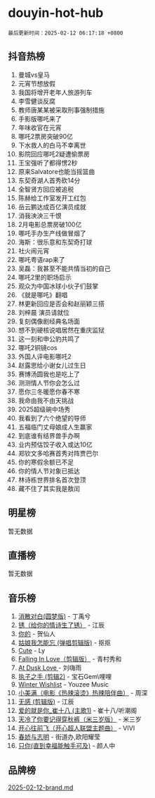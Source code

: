# douyin-hot-hub

`最后更新时间：2025-02-12 06:17:18 +0800`

## 抖音热榜

1. 曼城vs皇马
1. 元宵节想放假
1. 我国将增开老年人旅游列车
1. 李雪健谈反腐
1. 教师唐某某被采取刑事强制措施
1. 手影版哪吒来了
1. 年味收官在元宵
1. 哪吒2票房突破90亿
1. 下水救人的白马不幸离世
1. 影院回应哪吒2疑遭偷票房
1. 王宝强听了都得愣2秒
1. 原来Salvatore也能当摇篮曲
1. 东契奇湖人首秀砍14分
1. 全智贤方回应被追税
1. 陈赫给工作室发开工红包
1. 岳云鹏达成百亿演员成就
1. 消我泱泱三千恨
1. 2月电影总票房破100亿
1. 哪吒手办生产线做冒烟了
1. 海斯：很乐意和东契奇打球
1. 社火闹元宵
1. 哪吒粤语rap来了
1. 吴磊：我甚至不能共情当初的自己
1. 哪吒2里的职场启示
1. 观众为中国冰球小伙子们鼓掌
1. 《就是哪吒》翻唱
1. 林更新回应是否会和赵丽颖三搭
1. 刘梓晨 演员请就位
1. 复刻偶像剧经典名场面
1. 想不到硬核说唱居然在重庆监狱
1. 这一刻和申公豹共鸣了
1. 哪吒2铜镜cos
1. 外国人评电影哪吒2
1. 赵露思给小谢女儿过生日
1. 赛博汤圆我也是吃上了
1. 测测情人节你会怎么过
1. 愿你三冬暖愿你春不寒
1. 我命由我不由天挑战
1. 2025超级碗中场秀
1. 我看到了六个绝望的导师
1. 五福临门丈母娘成人生赢家
1. 到底谁有结界兽手办啊
1. 业内预估饺子收入或达10亿
1. 郑钦文多哈赛首秀对阵贾巴尔
1. 你的寒假余额已不足
1. 你的情人节对象已抵达
1. 林诗栋世界排名首次登顶
1. 藏不住了其实我是敖闰

## 明星榜

暂无数据

## 直播榜

暂无数据

## 音乐榜

1. [消散对白(圆梦版)](https://sf5-hl-cdn-tos.douyinstatic.com/obj/tos-cn-ve-2774/og4jB5I5IizzoZVAAAzWgBMAsMDWoArfwBOiFs) - 丁禹兮
1. [锈（给你的情诗生了锈）](https://sf5-hl-cdn-tos.douyinstatic.com/obj/tos-cn-ve-2774/o8a1PBtVqIYbPEGK6e5A4egedVMdm3fCIz6bbE) - 江辰
1. [你的](https://sf3-cdn-tos.douyinstatic.com/obj/tos-cn-ve-2774/oYuIeKf42jB7sEV6B2upMdpYAgfrQWj0FeRegh) - 贺仙人
1. [姑娘我怎能忘 (弹唱剪辑版)](https://sf5-hl-cdn-tos.douyinstatic.com/obj/tos-cn-ve-2774/okamwrBGEMz6illuEofAsMV4yzF5tVWbBiA5AI) - 抠抠
1. [Cute](https://sf5-hl-cdn-tos.douyinstatic.com/obj/tos-cn-ve-2774/o4IbIzHWKAAB4wsS5qMBRiiAlEBGTpQRNfFvuo) - Ly
1. [Falling In Love（剪辑版）](https://sf5-hl-cdn-tos.douyinstatic.com/obj/tos-cn-ve-2774/o8ajpA8zzgBPahbBIO8AcKGBLJezFCRd1wfP9f) - 青村秀和
1. [ At Dusk  Love ](https://sf5-hl-cdn-tos.douyinstatic.com/obj/tos-cn-ve-2774/o8CrpCf5CaYgI4ZrtQgMQAFEfuGqNnRSDQAPBc) - 刘嗨雨
1. [执子之手 (剪辑2)](https://sf5-hl-cdn-tos.douyinstatic.com/obj/tos-cn-ve-2774/oUoZLQjCc31XzqsBnBQUNgeKtYPBcgbFDwtfcu) - 宝石Gem\哩哩
1. [Winter Wishlist](https://sf5-hl-cdn-tos.douyinstatic.com/obj/tos-cn-ve-2774/oIIgUOeamCFCVAzxN6MFRLIBlLGpUqQxeeHrLE) - Youzee Music
1. [小美满（电影《热辣滚烫》热辣陪伴曲）](https://sf3-cdn-tos.douyinstatic.com/obj/tos-cn-ve-2774/o0GAn2lSgfZIDUgtevCGDQYnFg4CwnrBaxbTZL) - 周深
1. [无感 (剪辑版)](https://sf5-hl-cdn-tos.douyinstatic.com/obj/tos-cn-ve-2774/o0eIsUzJBDlQaQFC5OFlgbMEZC1TFYBftOBn6p) - 江辰
1. [爱的就是你_崔十八 (主歌1)](https://sf6-cdn-tos.douyinstatic.com/obj/tos-cn-ve-2774/oI5BO5DhFZ6UTcNCnZaOCBLtZ7WIMQGfgnXf5E) - 崔十八/听潮阁
1. [天冷了你要记得穿秋裤（米三岁版）](https://sf5-hl-cdn-tos.douyinstatic.com/obj/tos-cn-ve-2774/oQlIwVIDWiZ6BQilAorS7MA0AgCkQDvcZAdm1) - 米三岁
1. [开心往前飞（开心超人联盟主题曲）](https://sf5-hl-cdn-tos.douyinstatic.com/obj/tos-cn-ve-2774/9d8fb7c82cf1421fb93a9fe925275e0a) - VIVI
1. [春娇与志明](https://sf3-cdn-tos.douyinstatic.com/obj/tos-cn-ve-2774/e530d8fceb7044b39707d7f9ff54add1) - 街道办,欧阳耀莹
1. [只你(直到幸福能触手可及)](https://sf5-hl-cdn-tos.douyinstatic.com/obj/tos-cn-ve-2774/o0lBkRDzFTeaVSUz3ZZSCBVtZ5DIMQGfgmEAuE) - 颜人中

## 品牌榜

[2025-02-12-brand.md](2025-02-12-brand.md)
